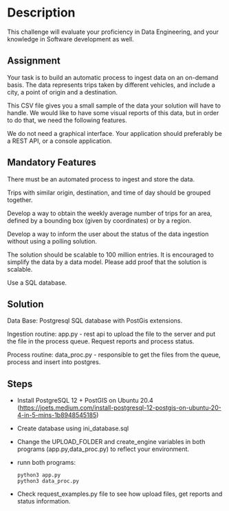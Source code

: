 # Description
This challenge will evaluate your proficiency in Data Engineering, and your knowledge in
Software development as well.

## Assignment
Your task is to build an automatic process to ingest data on an on-demand basis. 
The data
represents trips taken by different vehicles, and include a city, a point of origin and a destination.

This CSV file gives you a small sample of the data your solution will have to handle. 
We would like to have some visual reports of this data, but in order to do that, we need the following
features.

We do not need a graphical interface. Your application should preferably be a REST API, or a
console application.

## Mandatory Features
There must be an automated process to ingest and store the data.  

Trips with similar origin, destination, and time of day should be grouped together. 

Develop a way to obtain the weekly average number of trips for an area, defined by a
bounding box (given by coordinates) or by a region. 

Develop a way to inform the user about the status of the data ingestion without using a
polling solution. 

The solution should be scalable to 100 million entries. It is encouraged to simplify the
data by a data model. Please add proof that the solution is scalable. 

Use a SQL database. 

## Solution
Data Base: Postgresql SQL database with PostGis extensions. 

Ingestion routine: app.py - rest api to upload the file to the server and put the file in the process queue. Request reports and process status. 

Process routine: data_proc.py - responsible to get the files from the queue, process and insert into postgres. 

## Steps
- Install PostgreSQL 12 + PostGIS on Ubuntu 20.4 (https://joets.medium.com/install-postgresql-12-postgis-on-ubuntu-20-4-in-5-mins-1b8948545185)

- Create database using ini_database.sql

- Change the UPLOAD_FOLDER and create_engine variables in both programs (app.py,data_proc.py) to reflect your environment.

- runn both programs: 

      python3 app.py
      python3 data_proc.py

- Check request_examples.py file to see how upload files, get reports and status information.
